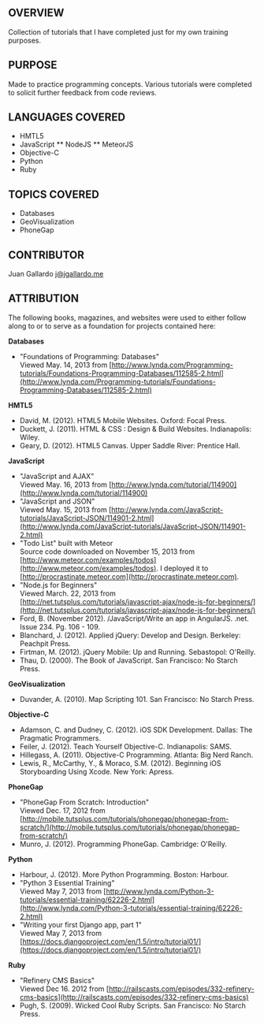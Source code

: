 OVERVIEW
------------------
Collection of tutorials that I have completed just for my own training purposes. 


PURPOSE
------------------
Made to practice programming concepts. Various tutorials were completed to solicit further feedback from code reviews. 


LANGUAGES COVERED
------------------
* HMTL5
* JavaScript
** NodeJS
** MeteorJS
* Objective-C
* Python
* Ruby

TOPICS COVERED
------------------
* Databases
* GeoVisualization
* PhoneGap


CONTRIBUTOR
------------------
Juan Gallardo j@jgallardo.me


ATTRIBUTION
------------------
The following books, magazines, and websites were used to either follow along to or to serve as a foundation for projects contained here:

__Databases__
+ "Foundations of Programming: Databases"<br />
Viewed May. 14, 2013 from [http://www.lynda.com/Programming-tutorials/Foundations-Programming-Databases/112585-2.html](http://www.lynda.com/Programming-tutorials/Foundations-Programming-Databases/112585-2.html)

__HMTL5__
+ David, M. (2012). HTML5 Mobile Websites. Oxford: Focal Press.
+ Duckett, J. (2011). HTML & CSS : Design & Build Websites. Indianapolis: Wiley. 
+ Geary, D. (2012). HTML5 Canvas. Upper Saddle River: Prentice Hall.

__JavaScript__
+ "JavaScript and AJAX"<br />
Viewed May. 16, 2013 from [http://www.lynda.com/tutorial/114900](http://www.lynda.com/tutorial/114900)
+ "JavaScript and JSON"<br />
Viewed May. 15, 2013 from [http://www.lynda.com/JavaScript-tutorials/JavaScript-JSON/114901-2.html](http://www.lynda.com/JavaScript-tutorials/JavaScript-JSON/114901-2.html)
+ "Todo List" built with Meteor<br />
Source code downloaded on November 15, 2013 from [http://www.meteor.com/examples/todos](http://www.meteor.com/examples/todos). I deployed it to [http://procrastinate.meteor.com](http://procrastinate.meteor.com).
+ "Node.js for Beginners"<br />
Viewed March. 22, 2013 from [http://net.tutsplus.com/tutorials/javascript-ajax/node-js-for-beginners/](http://net.tutsplus.com/tutorials/javascript-ajax/node-js-for-beginners/)
+ Ford, B. (November 2012). /JavaScript/Write an app in AngularJS. .net. Issue 234. Pg. 106 - 109.
+ Blanchard, J. (2012). Applied jQuery: Develop and Design. Berkeley: Peachpit Press.
+ Firtman, M. (2012). jQuery Mobile: Up and Running. Sebastopol: O'Reilly.
+ Thau, D. (2000). The Book of JavaScript. San Francisco: No Starch Press. 

__GeoVisualization__
+ Duvander, A. (2010). Map Scripting 101. San Francisco: No Starch Press.

__Objective-C__
+ Adamson, C. and Dudney, C. (2012). iOS SDK Development. Dallas: The Pragmatic Programmers. 
+ Feiler, J. (2012). Teach Yourself Objective-C. Indianapolis: SAMS. 
+ Hillegass, A. (2011). Objective-C Programming. Atlanta: Big Nerd Ranch.
+ Lewis, R., McCarthy, Y., & Moraco, S.M. (2012). Beginning iOS Storyboarding Using Xcode. New York: Apress.

__PhoneGap__ 
+ "PhoneGap From Scratch: Introduction"<br />
Viewed Dec. 17, 2012 from [http://mobile.tutsplus.com/tutorials/phonegap/phonegap-from-scratch/](http://mobile.tutsplus.com/tutorials/phonegap/phonegap-from-scratch/)
+ Munro, J. (2012). Programming PhoneGap. Cambridge: O'Reilly.

__Python__
+ Harbour, J. (2012). More Python Programming. Boston: Harbour.
+ "Python 3 Essential Training"<br />
Viewed May 7, 2013 from [http://www.lynda.com/Python-3-tutorials/essential-training/62226-2.html](http://www.lynda.com/Python-3-tutorials/essential-training/62226-2.html)
+ "Writing your first Django app, part 1"<br />
Viewed May 7, 2013 from [https://docs.djangoproject.com/en/1.5/intro/tutorial01/](https://docs.djangoproject.com/en/1.5/intro/tutorial01/)

__Ruby__
+ "Refinery CMS Basics"<br />
Viewed Dec 16. 2012 from [http://railscasts.com/episodes/332-refinery-cms-basics](http://railscasts.com/episodes/332-refinery-cms-basics)
+ Pugh, S. (2009). Wicked Cool Ruby Scripts. San Francisco: No Starch Press. 
